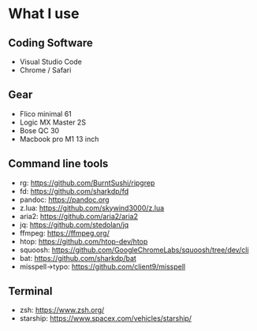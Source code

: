 # What I use

## Coding Software

- Visual Studio Code
- Chrome / Safari

## Gear

- Flico minimal 61
- Logic MX Master 2S
- Bose QC 30
- Macbook pro M1 13 inch

## Command line tools 

- rg: https://github.com/BurntSushi/ripgrep
- fd: https://github.com/sharkdp/fd
- pandoc: https://pandoc.org
- z.lua: https://github.com/skywind3000/z.lua
- aria2: https://github.com/aria2/aria2
- jq: https://github.com/stedolan/jq
- ffmpeg: https://ffmpeg.org/
- htop: https://github.com/htop-dev/htop
- squoosh: https://github.com/GoogleChromeLabs/squoosh/tree/dev/cli
- bat: https://github.com/sharkdp/bat
- misspell->typo: https://github.com/client9/misspell

## Terminal

- zsh: https://www.zsh.org/
- starship: https://www.spacex.com/vehicles/starship/
